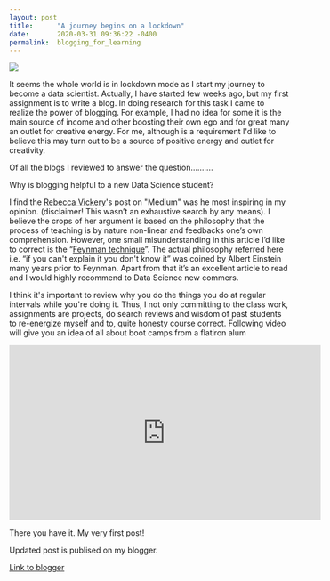 ```yaml
---
layout: post
title:      "A journey begins on a lockdown"
date:       2020-03-31 09:36:22 -0400
permalink:  blogging_for_learning
---
```



<p>
<img src="//github.com/GitHub-ccd/dsc-mod-1-project-v2-1-onl01-dtsc-ft-030220/blob/master/DataScientiest.jpg" />
</p>

It seems the whole world is in lockdown mode as I start my journey to become a data scientist. Actually, I have started few weeks ago, but my first assignment is to write a blog. In doing research for this task I came to realize the power of blogging. For example, I had no idea for some it is the main source of income and other boosting their own ego and for great many an outlet for creative energy. For me, although is a requirement I'd like to believe this may turn out to be a source of positive energy and outlet for creativity.


Of all the blogs I reviewed to answer the question……….

Why is blogging helpful to a new Data Science student? 

I find the [Rebecca Vickery](https://towardsdatascience.com/why-i-write-a-data-science-blog-7726c3c7d3d9)'s post on "Medium" was he most inspiring in my opinion. (disclaimer! This wasn’t an exhaustive search by any means). I believe the crops of her argument is based on the philosophy that the process of teaching is by nature non-linear and feedbacks one’s own comprehension. However, one small misunderstanding in this article I’d like to correct is the “[Feynman technique](https://medium.com/taking-note/learning-from-the-feynman-technique-5373014ad230)”. The actual philosophy referred here i.e. “if you can't explain it you don't know it” was coined by Albert Einstein many years prior to Feynman. Apart from that it’s an excellent article to read and I would highly recommend to Data Science new commers.

I think it's important to review why you do the things you do at regular intervals while you're doing it. Thus, I not only committing to the class work, assignments are projects, do search reviews and wisdom of past students to re-energize myself and to, quite honesty course correct. Following video will give you an idea of all about boot camps from a flatiron alum
<iframe width="560" height="315" src="https://www.youtube.com/embed/JdIykKy0Vfo" frameborder="0" allow="accelerometer; autoplay; encrypted-media; gyroscope; picture-in-picture" allowfullscreen></iframe>



There you have it. My very first post!

Updated post is publised on my blogger. 

[Link to blogger](http://https://findingdata.blogspot.com/2020/03/a-journey-begins-on-lockdown.html)

